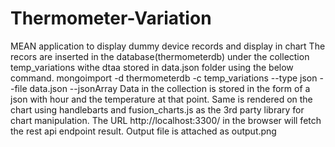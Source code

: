 # Thermometer-Variation
MEAN application to display dummy device records and display in chart
The recors are inserted in the database(thermometerdb) under the collection temp_variations withe dtaa stored in data.json folder using the below command.
mongoimport -d thermometerdb -c temp_variations --type json --file data.json --jsonArray
Data in the collection is stored in the form of a json with hour and the temperature at that point.
Same is rendered on the chart using handlebarts and fusion_charts.js as the 3rd party library for chart manipulation.
The URL http://localhost:3300/ in the browser will fetch the rest api endpoint result.
Output file is attached as output.png
